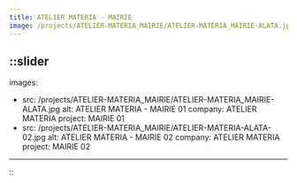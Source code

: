 ```yaml
---
title: ATELIER MATERIA - MAIRIE
image: /projects/ATELIER-MATERIA_MAIRIE/ATELIER-MATERIA_MAIRIE-ALATA.jpg
---
```


::slider
---
images:
  - src: /projects/ATELIER-MATERIA_MAIRIE/ATELIER-MATERIA_MAIRIE-ALATA.jpg
    alt: ATELIER MATERIA - MAIRIE 01
    company: ATELIER MATERIA
    project: MAIRIE 01
  - src: /projects/ATELIER-MATERIA_MAIRIE/ATELIER-MATERIA-ALATA-02.jpg
    alt: ATELIER MATERIA - MAIRIE 02
    company: ATELIER MATERIA
    project: MAIRIE 02
---
::
